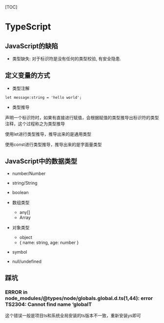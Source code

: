 [TOC]

# TypeScript

## JavaScript的缺陷

* 类型缺失: 对于标识符是没有任何的类型校验, 有安全隐患.

## 定义变量的方式

* 类型注解

```tsx
let message:string = 'hello world';
```

* 类型推导

声明一个标识符时，如果有直接进行赋值，会根据赋值的类型推导出标识符的类型注释，这个过程称之为类型推导

使用let进行类型推导，推导出来的是通用类型

使用const进行类型推导，推导出来的是字面量类型

## JavaScript中的数据类型

* number/Number
* string/String
* boolean
* 数组类型
  * any[]
  * Array<any>
* 对象类型
  * object
  * { name: string, age: number }

* symbol
* null/undefined



## 踩坑

### ERROR in node_modules/@types/node/globals.global.d.ts(1,44): error TS2304: Cannot find name ‘globalT

这个错误一般是项目ts和系统全局安装的ts版本不一致，重新安装ys即可